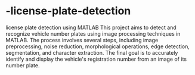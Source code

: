 # -license-plate-detection
license plate detection using MATLAB
This project aims to detect and recognize vehicle number plates using image processing techniques in MATLAB. 
The process involves several steps, including image preprocessing, noise reduction, morphological operations, edge detection, segmentation, and character extraction. The final goal is to accurately identify and display the vehicle's registration number from an image of its number plate.

